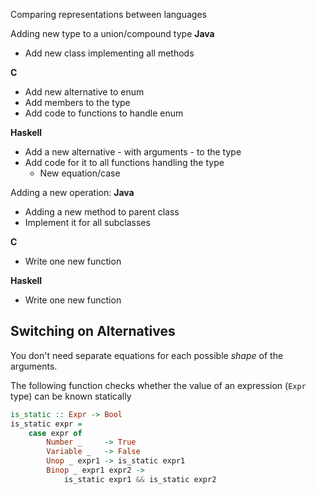 
Comparing representations between languages


Adding new type to a union/compound type
**Java**
- Add new class implementing all methods

**C**
- Add new alternative to enum
- Add members to the type
- Add code to functions to handle enum

**Haskell**
- Add a new alternative - with arguments - to the type
- Add code for it to all functions handling the type
	- New equation/case


Adding a new operation:
**Java**
- Adding a new method to parent class
- Implement it for all subclasses

**C**
- Write one new function 

**Haskell**
- Write one new function


## Switching on Alternatives
You don't need separate equations for each possible *shape* of the arguments.

The following function checks whether the value of an expression (`Expr` type) can be known statically
```haskell
is_static :: Expr -> Bool
is_static expr = 
	case expr of
		Number _     -> True
		Variable _   -> False
		Unop _ expr1 -> is_static expr1
		Binop _ expr1 expr2 -> 
			is_static expr1 && is_static expr2
```


